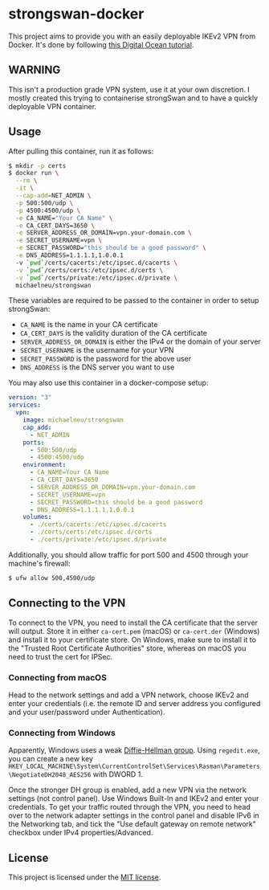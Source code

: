 # strongswan-docker

This project aims to provide you with an easily deployable IKEv2 VPN from Docker. It's done by following [this Digital Ocean tutorial](https://www.digitalocean.com/community/tutorials/how-to-set-up-an-ikev2-vpn-server-with-strongswan-on-ubuntu-18-04-2).

## WARNING

This isn't a production grade VPN system, use it at your own discretion. I mostly created this trying to containerise strongSwan and to have a quickly deployable VPN container.

## Usage

After pulling this container, run it as follows:

```bash
$ mkdir -p certs
$ docker run \
  --rm \
  -it \
  --cap-add=NET_ADMIN \
  -p 500:500/udp \
  -p 4500:4500/udp \
  -e CA_NAME="Your CA Name" \
  -e CA_CERT_DAYS=3650 \
  -e SERVER_ADDRESS_OR_DOMAIN=vpn.your-domain.com \
  -e SECRET_USERNAME=vpn \
  -e SECRET_PASSWORD="this should be a good password" \
  -e DNS_ADDRESS=1.1.1.1,1.0.0.1
  -v `pwd`/certs/cacerts:/etc/ipsec.d/cacerts \
  -v `pwd`/certs/certs:/etc/ipsec.d/certs \
  -v `pwd`/certs/private:/etc/ipsec.d/private \
  michaelneu/strongswan
```

These variables are required to be passed to the container in order to setup strongSwan:

- `CA_NAME` is the name in your CA certificate
- `CA_CERT_DAYS` is the validity duration of the CA certificate
- `SERVER_ADDRESS_OR_DOMAIN` is either the IPv4 or the domain of your server
- `SECRET_USERNAME` is the username for your VPN
- `SECRET_PASSWORD` is the password for the above user
- `DNS_ADDRESS` is the DNS server you want to use

You may also use this container in a docker-compose setup:

```yaml
version: "3"
services:
  vpn:
    image: michaelneu/strongswan
    cap_add:
      - NET_ADMIN
    ports:
      - 500:500/udp
      - 4500:4500/udp
    environment:
      - CA_NAME=Your CA Name
      - CA_CERT_DAYS=3650
      - SERVER_ADDRESS_OR_DOMAIN=vpn.your-domain.com
      - SECRET_USERNAME=vpn
      - SECRET_PASSWORD=this should be a good password
      - DNS_ADDRESS=1.1.1.1,1.0.0.1
    volumes:
      - ./certs/cacerts:/etc/ipsec.d/cacerts
      - ./certs/certs:/etc/ipsec.d/certs
      - ./certs/private:/etc/ipsec.d/private
```

Additionally, you should allow traffic for port 500 and 4500 through your machine's firewall:

```bash
$ ufw allow 500,4500/udp
```

## Connecting to the VPN

To connect to the VPN, you need to install the CA certificate that the server will output. Store it in either `ca-cert.pem` (macOS) or `ca-cert.der` (Windows) and install it to your certificate store. On Windows, make sure to install it to the "Trusted Root Certificate Authorities" store, whereas on macOS you need to trust the cert for IPSec.

### Connecting from macOS

Head to the network settings and add a VPN network, choose IKEv2 and enter your credentials (i.e. the remote ID and server address you configured and your user/password under Authentication).

### Connecting from Windows

Apparently, Windows uses a weak [Diffie-Hellman group](https://serverfault.com/a/965275). Using `regedit.exe`, you can create a new key `HKEY_LOCAL_MACHINE\System\CurrentControlSet\Services\Rasman\Parameters\NegotiateDH2048_AES256` with DWORD 1.

Once the stronger DH group is enabled, add a new VPN via the network settings (not control panel). Use Windows Built-In and IKEv2 and enter your credentials. To get your traffic routed through the VPN, you need to head over to the network adapter settings in the control panel and disable IPv6 in the Networking tab, and tick the "Use default gateway on remote network" checkbox under IPv4 properties/Advanced.

## License

This project is licensed under the [MIT license](LICENSE).
